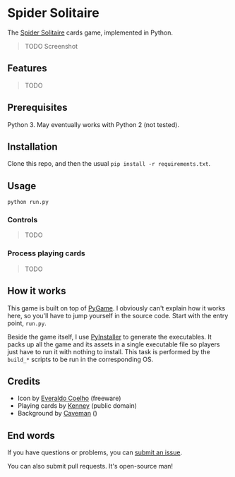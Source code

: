 # Spider Solitaire

The [Spider Solitaire](https://en.wikipedia.org/wiki/Spider_(solitaire)) cards game, implemented in Python.

> TODO Screenshot

## Features

> TODO

## Prerequisites

Python 3. May eventually works with Python 2 (not tested).

## Installation

Clone this repo, and then the usual `pip install -r requirements.txt`.

## Usage

```
python run.py
```

### Controls

> TODO

### Process playing cards

> TODO

## How it works

This game is built on top of [PyGame](http://www.pygame.org/hifi.html). I obviously can't explain how it
works here, so you'll have to jump yourself in the source code. Start with the entry point, `run.py`.

Beside the game itself, I use [PyInstaller](http://www.pyinstaller.org/) to generate the executables. It packs
up all the game and its assets in a single executable file so players just have to run it with nothing to install.
This task is performed by the `build_*` scripts to be run in the corresponding OS.

## Credits

  - Icon by [Everaldo Coelho](https://www.iconfinder.com/icons/4219/card_game_poker_icon) (freeware)
  - Playing cards by [Kenney](http://kenney.nl/assets/boardgame-pack) (public domain)
  - Background by [Caveman](https://www.toptal.com/designers/subtlepatterns/pool-table/) ()

## End words

If you have questions or problems, you can [submit an issue](https://github.com/EpocDotFr/spider-solitaire/issues).

You can also submit pull requests. It's open-source man!